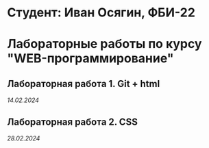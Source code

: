 # Студент: Иван Осягин, ФБИ-22

# Лабораторные работы по курсу "WEB-программирование"

## Лабораторная работа 1. Git + html

*14.02.2024*

## Лабораторная работа 2. CSS

*28.02.2024*